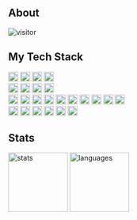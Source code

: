 
## About

  <!-- <h2>
    <center>
      <a href="https://dongbizhen.com">博客</a> |
      <a href="https://juejin.cn/user/3808364011458759">掘金</a> |
      <a href="https://dongbizhen.com/about/">About</a>
    </center>
  </h2> -->
  <!-- <p>kyle，中国杭州</p>
  <p>涉猎跨端技术方向，前端工程化，前端性能优化，小程序框架</p> -->

![visitor](https://visitor-badge.laobi.icu/badge?page_id=yhtml5.yhtml5.README.md)

<!--   <h2>
    <a href="https://dongbizhen.com">Welcome to Beezen's blog</a>
  </h2>
  <div>
    <ul>
     <li>
        <a
          href="https://dongbizhen.com/categories/%E8%B7%A8%E7%AB%AF%E5%BC%80%E5%8F%91/"
          >🙏 跨端开发</a
        >
      </li>
      <li>
        <a href="https://dongbizhen.com/categories/Taro/"
          >🙏 Taro</a
        >
      </li>
      <li>
        <a href="https://dongbizhen.com/categories/GMU/"
          >🙏 GMU</a
        >
      </li>
      <li>
        <a
          href="https://dongbizhen.com/categories/Nucm/"
          >🙏 Nucm</a
        >
      </li>
      <li>
        <a
          href="https://dongbizhen.com/categories/%E5%9F%8B%E7%82%B9/"
          >🙏 埋点</a
        >
      </li>
      <li>
        <a
          href="https://dongbizhen.com/categories/javascript/"
          >🙏 Javascript</a
        >
      </li>
    </ul>
  </div> -->

## My Tech Stack

<div class='stack'>

<img height="20px" alt="HTML5" src="https://img.shields.io/badge/html5-%23E34F26.svg?style=for-the-badge&logo=html5&logoColor=white"/>
<img height="20px" alt="CSS3" src="https://img.shields.io/badge/css3-%231572B6.svg?style=for-the-badge&logo=css3&logoColor=white"/>
<img height="20px" alt="JavaScript" src="https://img.shields.io/badge/javascript-%23323330.svg?style=for-the-badge&logo=javascript&logoColor=%23F7DF1E"/>
<img height="20px" alt="TypeScript" src="https://img.shields.io/badge/typescript-%23007ACC.svg?style=for-the-badge&logo=typescript&logoColor=white"/>
<br/>
  
<img height="20px" alt="React" src="https://img.shields.io/badge/react-%2320232a.svg?style=for-the-badge&logo=react&logoColor=%2361DAFB"/>
<img height="20px" alt="Vuejs" src="https://img.shields.io/badge/vuejs-%2335495e.svg?style=for-the-badge&logo=vuedotjs&logoColor=%234FC08D"/>
<img height="20px" alt="Redux" src="https://img.shields.io/badge/redux-%23593d88.svg?style=for-the-badge&logo=redux&logoColor=white"/>
<img height="20px" alt="Taro" src="https://img.shields.io/badge/Taro-%23007ACC.svg?style=for-the-badge&logo=react&logoColor=white"/>
<br/>
  
<img height="20px" alt="NodeJS" src="https://img.shields.io/badge/node.js-6DA55F?style=for-the-badge&logo=node.js&logoColor=white"/>
<img height="20px" alt="NPM" src="https://img.shields.io/badge/NPM-%23CB3837.svg?style=for-the-badge&logo=npm&logoColor=white"/>
<img height="20px" alt="Webpack" src="https://img.shields.io/badge/webpack-%238DD6F9.svg?style=for-the-badge&logo=webpack&logoColor=black"/>
<img height="20px" alt="RollupJS" src="https://img.shields.io/badge/RollupJS-ef3335?style=for-the-badge&logo=rollup.js&logoColor=white"/>
<img height="20px" alt="Gulp" src="https://img.shields.io/badge/GULP-%23CF4647.svg?style=for-the-badge&logo=gulp&logoColor=white"/>
<img height="20px" alt="ESLint" src="https://img.shields.io/badge/ESLint-4B3263?style=for-the-badge&logo=eslint&logoColor=white"/>
<img height="20px" alt="SASS" src="https://img.shields.io/badge/SASS-hotpink.svg?style=for-the-badge&logo=SASS&logoColor=white"/>
<img height="20px" alt="postcss" src="https://img.shields.io/badge/postcss-DD3A0A?style=for-the-badge&logo=postcss&logoColor=white"/>
<img height="20px" alt="Less" src="https://img.shields.io/badge/less-2B4C80?style=for-the-badge&logo=less&logoColor=white"/>
<img height="20px" alt="Jest" src="https://img.shields.io/badge/-jest-%23C21325?style=for-the-badge&logo=jest&logoColor=white"/>
<br/>
  
<img height="20px" alt="Nginx" src="https://img.shields.io/badge/nginx-%23009639.svg?style=for-the-badge&logo=nginx&logoColor=white"/>
<img height="20px" alt="Git" src="https://img.shields.io/badge/git-%23F05033.svg?style=for-the-badge&logo=git&logoColor=white"/>
<img height="20px" alt="ShellScript" src="https://img.shields.io/badge/shell_script-%23121011.svg?style=for-the-badge&logo=gnu-bash&logoColor=white"/>
<img height="20px" alt="Express" src="https://img.shields.io/badge/express.js-%23404d59.svg?style=for-the-badge&logo=express&logoColor=%2361DAFB"/>
<img height="20px" alt="MongoDB" src="https://img.shields.io/badge/MongoDB-%234ea94b.svg?style=for-the-badge&logo=mongodb&logoColor=white"/>
<img height="20px" alt="Docker" src="https://img.shields.io/badge/docker-%230db7ed.svg?style=for-the-badge&logo=docker&logoColor=white"/>

</div>

## Stats

<img alt="stats" height="120px" src="https://github-readme-stats.vercel.app/api?username=yhtml5&theme=light&show_icons=true&include_all_commits=true)"/>
<img alt="languages" height="120px" src="https://github-readme-stats.vercel.app/api/top-langs/?username=yhtml5&layout=compact&theme=light)"/>

<!-- https://github.com/Ileriayo/markdown-badges -->
<!-- https://github.com/alexandresanlim/Badges4-README.md-Profile -->
